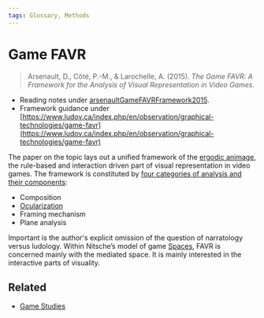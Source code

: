 ```yaml
---
tags: Glossary, Methods
---
```

# Game FAVR
> Arsenault, D., Côté, P.-M., & Larochelle, A. (2015). _The Game FAVR: A Framework for the Analysis of Visual Representation in Video Games_.

- Reading notes under [arsenaultGameFAVRFramework2015](literature/arsenaultGameFAVRFramework2015.md).
- Framework guidance under [https://www.ludov.ca/index.php/en/observation/graphical-technologies/game-favr](https://www.ludov.ca/index.php/en/observation/graphical-technologies/game-favr)

The paper on the topic lays out a unified framework of the [ergodic animage](notes/Ergodic%20Animage.md), the rule-based and interaction driven part of visual representation in video games. The framework is constituted by [four categories of analysis and their components](literature/arsenaultGameFAVRFramework2015.md#The%20Game%20FAVR):

- Composition
- [Ocularization](notes/Ocularization.md)
- Framing mechanism
- Plane analysis

Important is the author's explicit omission of the question of narratology versus ludology. Within Nitsche’s model of game [Spaces](notes/Spaces.md), FAVR is concerned mainly with the mediated space. It is mainly interested in the interactive parts of visuality.

## Related
- [Game Studies](notes/Game%20Studies.md)